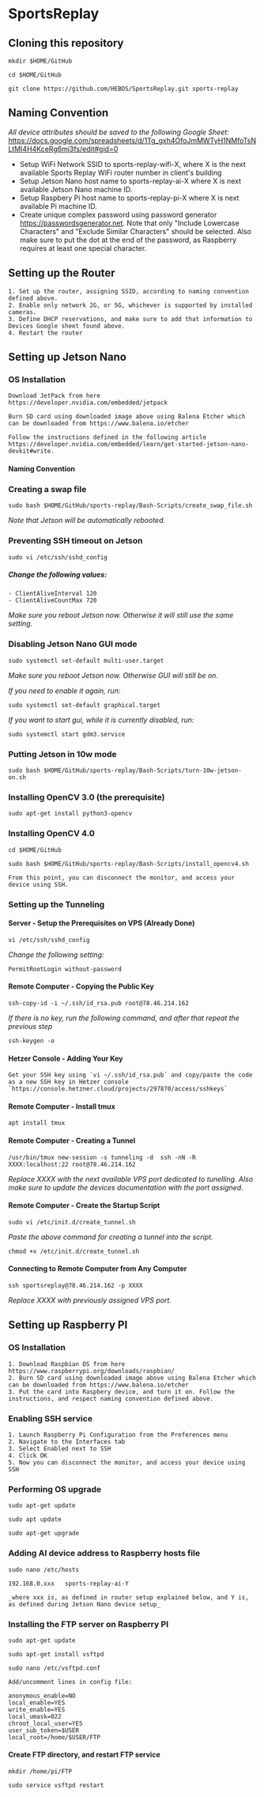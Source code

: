 # SportsReplay

## Cloning this repository
`mkdir $HOME/GitHub`

`cd $HOME/GitHub`

`git clone https://github.com/HEBOS/SportsReplay.git sports-replay`

## Naming Convention

_All device attributes should be saved to the following Google Sheet:_
 https://docs.google.com/spreadsheets/d/1Tg_gxh4OfoJmMWTyH1NMfoTsNLtMI4H4KceRg6mj3fs/edit#gid=0 

-   Setup WiFi Network SSID to sports-replay-wifi-X, where X is the next available Sports Replay WiFi router number in client's building
-   Setup Jetson Nano host name to sports-replay-ai-X where X is next available Jetson Nano machine ID.
-	Setup Raspbery Pi host name to sports-replay-pi-X where X is next available Pi machine ID.
-	Create unique complex password using password generator https://passwordsgenerator.net. Note that only "Include Lowercase Characters" and "Exclude Similar Characters" should be selected. Also make sure to put the dot at the end of the password, as Raspberry requires at least one special character.

## Setting up the Router

    1. Set up the router, assigning SSID, according to naming convention defined above.   
    2. Enable only network 2G, or 5G, whichever is supported by installed cameras.
    3. Define DHCP reservations, and make sure to add that information to Devices Google sheet found above.
    4. Restart the router

## Setting up Jetson Nano

### OS Installation
    Download JetPack from here https://developer.nvidia.com/embedded/jetpack

    Burn SD card using downloaded image above using Balena Etcher which can be downloaded from https://www.balena.io/etcher

    Follow the instructions defined in the following article https://developer.nvidia.com/embedded/learn/get-started-jetson-nano-devkit#write.

#### Naming Convention
 

### Creating a swap file
`sudo bash $HOME/GitHub/sports-replay/Bash-Scripts/create_swap_file.sh`

_Note that Jetson will be automatically rebooted._

### Preventing SSH timeout on Jetson
`sudo vi /etc/ssh/sshd_config`

##### Change the following values:
    - ClientAliveInterval 120
    - ClientAliveCountMax 720

_Make sure you reboot Jetson now. Otherwise it will still use the same setting._

### Disabling Jetson Nano GUI mode
`sudo systemctl set-default multi-user.target`

_Make sure you reboot Jetson now. Otherwise GUI will still be on._

_If you need to enable it again, run:_

`sudo systemctl set-default graphical.target`

_If you want to start gui, while it is currently disabled, run:_

`sudo systemctl start gdm3.service`

### Putting Jetson in 10w mode
`sudo bash $HOME/GitHub/sports-replay/Bash-Scripts/turn-10w-jetson-on.sh`

### Installing OpenCV 3.0 (the prerequisite)
`sudo apt-get install python3-opencv`

### Installing OpenCV 4.0
`cd $HOME/GitHub`

`sudo bash $HOME/GitHub/sports-replay/Bash-Scripts/install_opencv4.sh`

    From this point, you can disconnect the monitor, and access your device using SSH.

### Setting up the Tunneling

#### Server - Setup the Prerequisites on VPS (Already Done)
`vi /etc/ssh/sshd_config`

_Change the following setting:_

`PermitRootLogin without-password`

#### Remote Computer - Copying the Public Key
`ssh-copy-id -i ~/.ssh/id_rsa.pub root@78.46.214.162`

_If there is no key, run the following command, and after that repeat the previous step_

`ssh-keygen -o`

#### Hetzer Console - Adding Your Key
    Get your SSH key using `vi ~/.ssh/id_rsa.pub` and copy/paste the code as a new SSH key in Hetzer console `https://console.hetzner.cloud/projects/297870/access/sshkeys`

#### Remote Computer - Install tmux
`apt install tmux`

#### Remote Computer - Creating a Tunnel
`/usr/bin/tmux new-session -s tunneling -d  ssh -nN -R XXXX:localhost:22 root@78.46.214.162`

_Replace XXXX with the next available VPS port dedicated to tunelling. Also make sure to update the devices documentation with the port assigned._ 

#### Remote Computer - Create the Startup Script
`sudo vi /etc/init.d/create_tunnel.sh`

_Paste the above command for creating a tunnel into the script._

`chmod +x /etc/init.d/create_tunnel.sh`

#### Connecting to Remote Computer from Any Computer
`ssh sportsreplay@78.46.214.162 -p XXXX`

_Replace XXXX with previously assigned VPS port._


## Setting up Raspberry PI

### OS Installation
    1. Download Raspbian OS from here https://www.raspberrypi.org/downloads/raspbian/
    2. Burn SD card using downloaded image above using Balena Etcher which can be downloaded from https://www.balena.io/etcher
    3. Put the card into Raspbery device, and turn it on. Follow the instructions, and respect naming convention defined above.

### Enabling SSH service

    1. Launch Raspberry Pi Configuration from the Preferences menu
    2. Navigate to the Interfaces tab
    3. Select Enabled next to SSH
    4. Click OK
    5. Now you can disconnect the monitor, and access your device using SSH

### Performing OS upgrade

`sudo apt-get update`

`sudo apt update`

`sudo apt-get upgrade`

### Adding AI device address to Raspberry hosts file
`sudo nano /etc/hosts`
    
    192.168.0.xxx	sports-replay-ai-Y 
    
    _where xxx is, as defined in router setup explained below, and Y is, as defined during Jetson Nano device setup_
    
### Installing the FTP server on Raspberry PI

`sudo apt-get update`

`sudo apt-get install vsftpd`

`sudo nano /etc/vsftpd.conf`

    Add/uncomment lines in config file:

    anonymous_enable=NO
    local_enable=YES
    write_enable=YES
    local_umask=022
    chroot_local_user=YES
    user_sub_token=$USER
    local_root=/home/$USER/FTP

#### Create FTP directory, and restart FTP service

`mkdir /home/pi/FTP`

`sudo service vsftpd restart`
